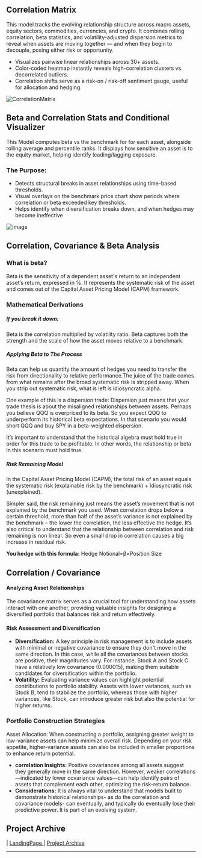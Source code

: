 ## Correlation Matrix
This model tracks the evolving relationship structure across macro assets, equity sectors, commodities, currencies, and crypto. It combines rolling correlation, beta statistics, and volatility-adjusted dispersion metrics to reveal when assets are moving together — and when they begin to decouple, posing either risk or opportunity.

- Visualizes pairwise linear relationships across 30+ assets.
- Color-coded heatmap instantly reveals high-correlation clusters vs. decorrelated outliers.
- Correlation shifts serve as a risk-on / risk-off sentiment gauge, useful for allocation and hedging.
  
![CorrelationMatrix](https://github.com/user-attachments/assets/a806e99c-406a-49e4-8b5f-85882b25af98)

## Beta and Correlation Stats and Conditional Visualizer

This Model computes beta vs the benchmark for for each asset, alongside rolling average and percentile ranks.
It displays how sensitive an asset is to the equity market, helping identify leading/lagging exposure.

### The Purpose:

- Detects structural breaks in asset relationships using time-based thresholds.
- Visual overlays on the benchmark price chart show periods where correlation or beta exceeded key thresholds.
- Helps identify when diversification breaks down, and when hedges may become ineffective

![image](https://github.com/user-attachments/assets/d3e3bcf0-3695-47e3-bbb8-0616a8edebbf)

## Correlation, Covariance & Beta Analysis 

### What is beta? 
Beta is the sensitivity of a dependent asset's return to an independent asset’s return, expressed in %. It represents the systematic risk of the asset and comes out of the Capital Asset Pricing Model (CAPM) framework. 

### Mathematical Derivations

##### If you break it down: 
Beta is the correlation multiplied by volatility ratio. Beta captures both the strength and the scale of how the asset moves relative to a benchmark. 

##### Applying Beta to The Process 
Beta can help us quantify the amount of hedges you need to transfer the risk from directionality to relative performance.The juice of the trade comes from what remains after the broad systematic risk is stripped away. When you strip out systematic risk, what is left is idiosyncratic alpha. 

One example of this is a dispersion trade: Dispersion just means that your trade thesis is about the misaligned relationships between assets. Perhaps you believe QQQ is overpriced to its beta. So you expect QQQ to underperform its historical beta expectations. In that scenario you would short QQQ and buy SPY in a beta-weighted dispersion. 

It’s important to understand that the historical algebra must hold true in order for this trade to be profitable. In other words, the relationship or beta in this scenario must hold true.  

##### Risk Remaining Model
In the Capital Asset Pricing Model (CAPM), the total risk of an asset equals the 
systematic risk (explainable risk by the benchmark) + Idiosyncratic risk (unexplained). 

Simpler said, the risk remaining just means the asset’s movement that is not explained by the benchmark you used. When correlation drops below a certain threshold, more than half of the asset’s variance is not explained by the benchmark – the lower the correlation, the less effective the hedge. It’s also critical to understand that the relationship between correlation and risk remaining is non linear. So even a small drop in correlation causes a big increase in residual risk. 

**You hedge with this formula:**
Hedge Notional=β×Position Size

## Correlation / Covariance 

#### Analyzing Asset Relationships

The covariance matrix serves as a crucial tool for understanding how assets interact with one another, providing valuable insights for designing a diversified portfolio that balances risk and return effectively.

#### Risk Assessment and Diversification

- **Diversification:** A key principle in risk management is to include assets with minimal or negative covariance to ensure they don't move in the same direction. In this case, while all the covariances between stocks are positive, their magnitudes vary. For instance, Stock A and Stock C have a relatively low covariance (0.000015), making them suitable candidates for diversification within the portfolio.
- **Volatility:** Evaluating variance values can highlight potential contributions to portfolio stability. Assets with lower variances, such as Stock B, tend to stabilize the portfolio, whereas those with higher variances, like Stock, can introduce greater risk but also the potential for higher returns.

### Portfolio Construction Strategies
Asset Allocation: When constructing a portfolio, assigning greater weight to low-variance assets can help minimize overall risk. Depending on your risk appetite, higher-variance assets can also be included in smaller proportions to enhance return potential.
- **correlation Insights:** Positive covariances among all assets suggest they generally move in the same direction. However, weaker correlations—indicated by lower covariance values—can help identify pairs of assets that complement each other, optimizing the risk-return balance.
- **Considerations:** It is always vital to understand that models built to demonstrate historical relationships- as do the correlation and covariance models- can eventually, and typically do eventually lose their predictive power. It is part of an evolving system.






## Project Archive 

| <a href="https://github.com/PatrickRych/Project">LandingPage </a>
| <a href="https://github.com/PatrickRych/Portfolio-Manager">Project Archive </a>
****


